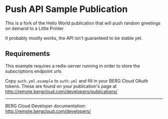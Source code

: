 Push API Sample Publication
==============================

This is a fork of the Hello World publication that will push random greetings on demand to a Little Printer

It probably mostly works, the API isn't guaranteed to be stable yet.


Requirements
------------

This example requires a redis-server running in order to store the subscriptions endpoint urls

Copy `auth.yml.example` to `auth.yml` and fill in your BERG Cloud OAuth tokens. These are found on your publication's page at http://remote.bergcloud.com/developers/publications/

----

BERG Cloud Developer documentation: http://remote.bergcloud.com/developers/
